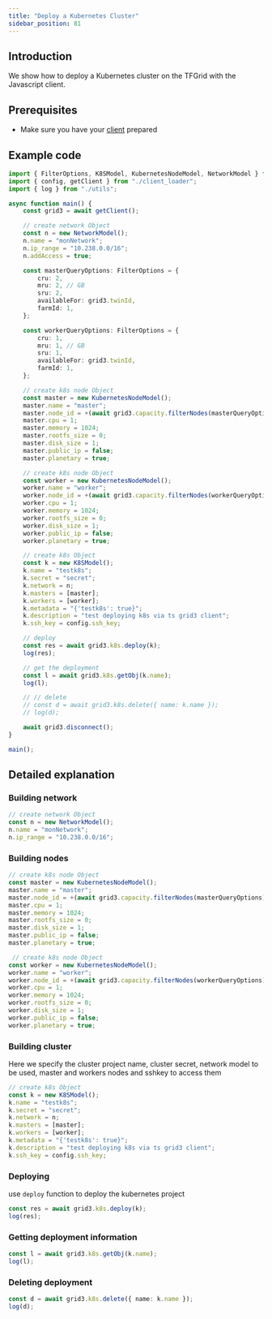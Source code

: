 ```yaml
---
title: "Deploy a Kubernetes Cluster"
sidebar_position: 81
---
```




## Introduction

We show how to deploy a Kubernetes cluster on the TFGrid with the Javascript client.

## Prerequisites

- Make sure you have your [client](./grid3_javascript_loadclient) prepared

## Example code

```ts
import { FilterOptions, K8SModel, KubernetesNodeModel, NetworkModel } from "../src";
import { config, getClient } from "./client_loader";
import { log } from "./utils";

async function main() {
    const grid3 = await getClient();

    // create network Object
    const n = new NetworkModel();
    n.name = "monNetwork";
    n.ip_range = "10.238.0.0/16";
    n.addAccess = true;

    const masterQueryOptions: FilterOptions = {
        cru: 2,
        mru: 2, // GB
        sru: 2,
        availableFor: grid3.twinId,
        farmId: 1,
    };

    const workerQueryOptions: FilterOptions = {
        cru: 1,
        mru: 1, // GB
        sru: 1,
        availableFor: grid3.twinId,
        farmId: 1,
    };

    // create k8s node Object
    const master = new KubernetesNodeModel();
    master.name = "master";
    master.node_id = +(await grid3.capacity.filterNodes(masterQueryOptions))[0].nodeId;
    master.cpu = 1;
    master.memory = 1024;
    master.rootfs_size = 0;
    master.disk_size = 1;
    master.public_ip = false;
    master.planetary = true;

    // create k8s node Object
    const worker = new KubernetesNodeModel();
    worker.name = "worker";
    worker.node_id = +(await grid3.capacity.filterNodes(workerQueryOptions))[0].nodeId;
    worker.cpu = 1;
    worker.memory = 1024;
    worker.rootfs_size = 0;
    worker.disk_size = 1;
    worker.public_ip = false;
    worker.planetary = true;

    // create k8s Object
    const k = new K8SModel();
    k.name = "testk8s";
    k.secret = "secret";
    k.network = n;
    k.masters = [master];
    k.workers = [worker];
    k.metadata = "{'testk8s': true}";
    k.description = "test deploying k8s via ts grid3 client";
    k.ssh_key = config.ssh_key;

    // deploy
    const res = await grid3.k8s.deploy(k);
    log(res);

    // get the deployment
    const l = await grid3.k8s.getObj(k.name);
    log(l);

    // // delete
    // const d = await grid3.k8s.delete({ name: k.name });
    // log(d);

    await grid3.disconnect();
}

main();
```

## Detailed explanation

### Building network

```typescript
// create network Object
const n = new NetworkModel();
n.name = "monNetwork";
n.ip_range = "10.238.0.0/16";

```

### Building nodes

```typescript
// create k8s node Object
const master = new KubernetesNodeModel();
master.name = "master";
master.node_id = +(await grid3.capacity.filterNodes(masterQueryOptions))[0].nodeId;
master.cpu = 1;
master.memory = 1024;
master.rootfs_size = 0;
master.disk_size = 1;
master.public_ip = false;
master.planetary = true;

 // create k8s node Object
const worker = new KubernetesNodeModel();
worker.name = "worker";
worker.node_id = +(await grid3.capacity.filterNodes(workerQueryOptions))[0].nodeId;
worker.cpu = 1;
worker.memory = 1024;
worker.rootfs_size = 0;
worker.disk_size = 1;
worker.public_ip = false;
worker.planetary = true;

```

### Building cluster

Here we specify the cluster project name, cluster secret, network model to be used, master and workers nodes and sshkey to access them

```ts
// create k8s Object
const k = new K8SModel();
k.name = "testk8s";
k.secret = "secret";
k.network = n;
k.masters = [master];
k.workers = [worker];
k.metadata = "{'testk8s': true}";
k.description = "test deploying k8s via ts grid3 client";
k.ssh_key = config.ssh_key;
```

### Deploying

use `deploy` function to deploy the kubernetes project

```ts
const res = await grid3.k8s.deploy(k);
log(res);
```

### Getting deployment information

```ts
const l = await grid3.k8s.getObj(k.name);
log(l);
```

### Deleting deployment

```ts
const d = await grid3.k8s.delete({ name: k.name });
log(d);
```
